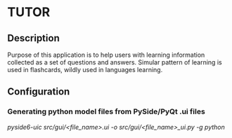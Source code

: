 # TUTOR

## Description
Purpose of this application is to help users with learning information collected as a set of questions and answers. Simular pattern of learning is used in flashcards, wildly used in languages learning.

## Configuration
### Generating python model files from PySide/PyQt .ui files
*pyside6-uic src/gui/<file_name>.ui -o src/gui/<file_name>_ui.py -g python*
